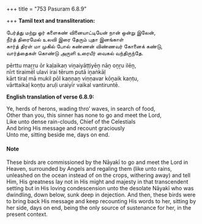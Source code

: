 +++
title = "753 Pasuram 6.8.9"

+++
**Tamil text and transliteration:**

பேர்த்து மற்று ஓர் களைகண் வினையாட்டியேன் நான் ஒன்று இலேன்,  
நீர்த் திரைமேல் உலவி இரை தேரும் புதா இனங்காள்  
கார்த் திரள் மா முகில் போல் கண்ணன் விண்ணவர் கோனைக் கண்டு,  
வார்த்தைகள் கொண்டு அருளி உரையீர் வைகல் வந்திருந்தே.

pērttu maṟṟu ōr kaḷaikaṇ viṉaiyāṭṭiyēṉ nāṉ oṉṟu ilēṉ,  
nīrt tiraimēl ulavi irai tērum putā iṉaṅkāḷ  
kārt tiraḷ mā mukil pōl kaṇṇaṉ viṇṇavar kōṉaik kaṇṭu,  
vārttaikaḷ koṇṭu aruḷi uraiyīr vaikal vantiruntē.

**English translation of verse 6.8.9:**

Ye, herds of herons, wading thro’ waves, in search of food,  
Other than you, this sinner has none to go and meet the Lord,  
Like unto dense rain-clouds, Chief of the Celestials  
And bring His message and recount graciously  
Unto me, sitting beside me, days on end.

#### Note

These birds are commissioned by the Nāyakī to go and meet the Lord in Heaven, surrounded by Angels and regaling them (like unto rains, unleashed on the ocean instead of on the crops, withering away) and tell Him, His greatness lay not in His might and majesty in that transcendent setting but in His loving condescension unto the desolate Nāyakī who was dwindling, down below, sunk deep in dejection. And then, these birds were to bring back His message and keep recounting His words to her, sitting by her side, days on end, being the only source of sustenance for her, in the present context.


